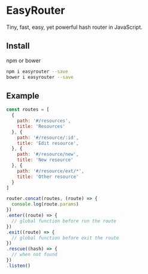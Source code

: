 # EasyRouter

Tiny, fast, easy, yet powerful hash router in JavaScript.

## Install

npm or bower

```bash
npm i easyrouter --save
bower i easyrouter --save
```

## Example

```js
const routes = [
  {
    path: '#/resources',
    title: 'Resources'
  }, {
    path: '#/resource/:id',
    title: 'Edit resource',
  }, {
    path: '#/resource/new',
    title: 'New resource'
  }, {
    path: '#/resource/ext/*',
    title: 'Other resource'
  }
]

router.concat(routes, (route) => {
  console.log(route.params)
})
.enter((route) => {
  // global function before run the route
})
.exit((route) => {
  // global function before exit the route
})
.rescue((hash) => {
  // when not found
})
.listen()
```
